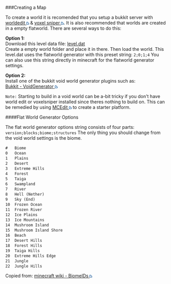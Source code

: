 ###Creating a Map

To create a world it is recomended that you setup a bukkit server with [worldedit ![](./images/External-Link.png)](http://dev.bukkit.org/server-mods/worldedit/) & [voxel sniper ![](./images/External-Link.png)](http://dev.bukkit.org/server-mods/voxelsniper/).
It is also recommended that worlds are created in a empty flatworld. There are several ways to do this:

__Option 1:__  
Download this level data file: [level.dat](./resources/level.dat)  
Create a empty world folder and place it in there. Then load the world.
This level.dat uses the flatworld generator with this preset string: `2;0;1;4` You can also use this string directly in minecraft for the flatworld generator settings.

__Option 2:__  
Install one of the bukkit void world generator plugins such as:  
[Bukkit - VoidGenerator ![](./images/External-Link.png)](http://dev.bukkit.org/server-mods/voidgenerator/)

`Note:` Starting to build in a void world can be a-bit tricky if you don't have world edit or voxelsniper installed since theres nothing to build on. This can be remedied by using [MCEdit ![](./images/External-Link.png)](http://www.mcedit.net) to create a starter platform.

####Flat World Generator Options

The flat world generator options string consists of four parts: `version;blocks;biome;structures` The only thing you should change from the void world settings is the biome.

    #	Biome
    0	Ocean
    1	Plains
    2	Desert
    3	Extreme Hills
    4	Forest
    5	Taiga
    6	Swampland
    7	River
    8	Hell (Nether)
    9	Sky (End)
    10	Frozen Ocean
    11	Frozen River
    12	Ice Plains
    13	Ice Mountains
    14	Mushroom Island
    15	Mushroom Island Shore
    16	Beach
    17	Desert Hills
    18	Forest Hills
    19	Taiga Hills
    20	Extreme Hills Edge
    21	Jungle
    22	Jungle Hills
    
Copied from: [minecraft wiki - BiomeIDs ![](./images/External-Link.png)](http://www.minecraftwiki.net/wiki/Data_values#Biome_IDs)  
